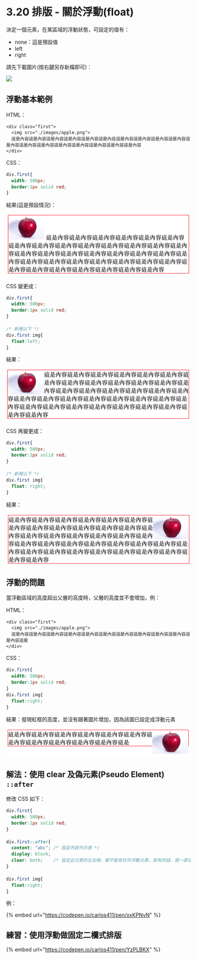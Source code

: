 # 3.20 排版 - 關於浮動(float)

決定一個元素，在某區域的浮動狀態，可設定的值有：

* none：這是預設值
* left
* right

請先下載圖片(按右鍵另存新檔即可)：

![](https://alldata.sgp1.digitaloceanspaces.com/images/apple.png)

## 浮動基本範例

HTML：

```markup
<div class="first">
  <img src="./images/apple.png">
  這是內容這是內容這是內容這是內容這是內容這是內容這是內容這是內容這是內容這是內容這是內容這是內容這是內容這是內容這是內容這是內容這是內容這是內容
</div>
```

CSS：

```css
div.first{
  width: 500px;
  border:1px solid red;
}
```

結果(這是預設情況)：

![](../.gitbook/assets/float1.png)

CSS 變更成：

```css
div.first{
  width: 500px;
  border:1px solid red;
}

/* 新增以下 */
div.first img{
  float:left;
}
```

結果：

![](../.gitbook/assets/float2.png)

CSS 再變更成：

```css
div.first{
  width: 500px;
  border:1px solid red;
}

/* 新增以下 */
div.first img{
  float: right;
}
```

結果：

![](../.gitbook/assets/float3.png)



## 浮動的問題

當浮動區域的高度超出父層的高度時，父層的高度並不會增加，例：

HTML：

```markup
<div class="first">
  <img src="./images/apple.png">
  這是內容這是內容這是內容這是內容這是內容這是內容這是內容這是內容這是內容這是內容這是內容這是
</div>
```

CSS：

```css
div.first{
  width: 500px;
  border:1px solid red;
}
div.first img{
  float:right;
}
```

結果：發現紅框的高度，並沒有跟著圖片增加，因為該圖已設定成浮動元素

![](../.gitbook/assets/flaot4.png)

## 解法：使用 clear 及偽元素(Pseudo Element) `::after`

修改 CSS 如下：

```css
div.first{
  width: 500px;
  border:1px solid red;
}

div.first::after{
  content: "abc"; /* 設定內容作示意 */
  display: block;
  clear: both;    /* 設定此元素的左右側，都不能有任何浮動元素，若有的話，就一直往下掉，掉到沒有為止 */
}

div.first img{
  float:right;
}
```

例：

{% embed url="https://codepen.io/carlos411/pen/xxKPNvN" %}



## 練習：使用浮動做固定二欄式排版

{% embed url="https://codepen.io/carlos411/pen/YzPLBKX" %}
